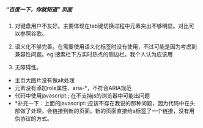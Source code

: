 ##### “百度一下，你就知道” 页面

1. 对键盘用户不友好。主要体现在tab键切换过程中元素突出不够明显。对比可以参照谷歌。

2. 语义化不够完善。在需要使用语义化标签时没有使用，不过可能是因为考虑到兼容性问题。eg:搜索栏下方实时热点的侧边栏。我个人认为应该用<aside>

3. 无障碍性。
  * 主页大图片没有做alt处理
  * 元素没有添加role属性、aria-*，不符合ARIA规范
  * 代码中使用javascript:; 在不支持js的浏览器中可能出问题
  * *补充一下：上面的javascript:;应该不存在我说的那种问题，因为代码中在头部做了<noscript>处理，会链接到新的页面。新的页面直接给a标签了一个链接，没有用伪协议的方式。
